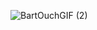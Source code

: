 ![BartOuchGIF (2)](https://user-images.githubusercontent.com/81298238/179885319-b19d9ee0-cd03-4950-b15a-e16a4b438300.gif)
